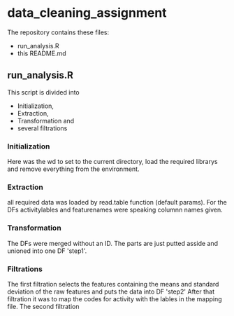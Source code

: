 # data_cleaning_assignment

The repository contains these files:
* run_analysis.R
* this README.md

## run_analysis.R
This script is divided into 
* Initialization,
* Extraction,
* Transformation and
* several filtrations

### Initialization
Here was the wd to set to the current directory, load the required librarys and remove everything from the environment.
### Extraction
all required data was loaded by read.table function (default params). For the DFs activitylables and featurenames were speaking columnn names given.
### Transformation
The DFs were merged without an ID. The parts are just putted asside and unioned into one DF 'step1'.
### Filtrations
The first filtration selects the features containing the means and standard deviation of the raw features and puts the data into DF 'step2'
After that filtration it was to map the codes for activity with the lables in the mapping file.
The second filtration 
